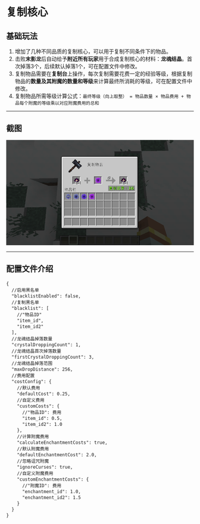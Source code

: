 # 复制核心

## 基础玩法

1. 增加了几种不同品质的复制核心，可以用于复制不同条件下的物品。
2. 击败**末影龙**后自动给予**附近所有玩家**用于合成复制核心的材料：**龙魂结晶**。首次掉落3个，后续默认掉落1个，可在配置文件中修改。
3. 复制物品需要在**复制台**上操作，每次复制需要花费一定的经验等级，根据复制物品的**数量及其附魔的数量和等级**来计算最终所消耗的等级，可在配置文件中修改。
4. 复制物品所需等级计算公式：`最终等级（向上取整） = 物品数量 × 物品费用 + 物品每个附魔的等级乘以对应附魔费用的总和`

---

## 截图

![Preview](screenshots/zh_cn.png)

---

## 配置文件介绍

```json5
{
  //启用黑名单
  "blacklistEnabled": false,
  //复制黑名单
  "blacklist": [
    //"物品ID"
    "item_id",
    "item_id2"
  ],
  //龙魂结晶掉落数量
  "crystalDroppingCount": 1,
  //龙魂结晶首次掉落数量
  "firstCrystalDroppingCount": 3,
  //龙魂结晶掉落范围
  "maxDropDistance": 256,
  //费用配置
  "costConfig": {
    //默认费用
    "defaultCost": 0.25,
    //自定义费用
    "customCosts": {
      //"物品ID": 费用
      "item_id": 0.5,
      "item_id2": 1.0
    },
    //计算附魔费用
    "calculateEnchantmentCosts": true,
    //默认附魔费用
    "defaultEnchantmentCost": 2.0,
    //忽略诅咒附魔
    "ignoreCurses": true,
    //自定义附魔费用
    "customEnchantmentCosts": {
      //"附魔ID": 费用
      "enchantment_id": 1.0,
      "enchantment_id2": 1.5
    }
  }
}
```